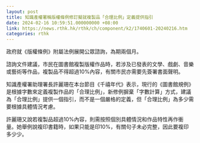 ```yaml
---
layout: post
title: 知識產權署稱版權條例修訂擬就複製品「合理比例」定義提供指引
date: 2024-02-16 10:59:51.000000000 +08:00
link: https://news.rthk.hk/rthk/ch/component/k2/1740601-20240216.htm
categories: rthk
---
```


政府就《版權條例》附屬法例展開公眾諮詢，為期兩個月。

諮詢文件建議，市民在圖書館複製版權作品時，若涉及已發表的文學、戲劇、音樂或藝術等作品，複製品不得超過10%內容，有關市民亦需要先簽署書面聲明。

知識產權署助理署長許麗珊在本台節目《千禧年代》表示，現行的《圖書館規例》是根據字數來定義複製作品的「合理比例」，新修例摒棄「字數計算」方式，建議為「合理比例」提供一個指引，而不是一個嚴格的定義，但「合理比例」為多少需要根據具體情況考慮。

許麗珊又說若複製品超過10%內容，則需按照個別具體情況和作品特性再作衝量。她舉例說複印書籍時，如果只能是印10%，有關句子未必完整，因此要複印多少少。

